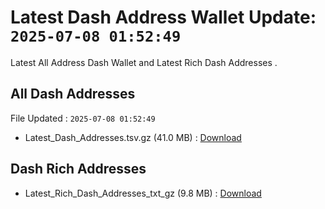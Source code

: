 # Latest Dash Address Wallet Update: `2025-07-08 01:52:49`

Latest All Address Dash Wallet and Latest Rich Dash Addresses .

## All Dash Addresses

File Updated : `2025-07-08 01:52:49`

- Latest_Dash_Addresses.tsv.gz (41.0 MB) : [Download](https://github.com/Pymmdrza/Rich-Address-Wallet/releases/tag/Dash)

## Dash Rich Addresses

- Latest_Rich_Dash_Addresses_txt_gz (9.8 MB) : [Download](https://github.com/Pymmdrza/Rich-Address-Wallet/releases/tag/Dash)
